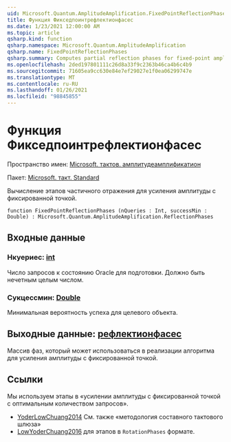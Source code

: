 ```yaml
---
uid: Microsoft.Quantum.AmplitudeAmplification.FixedPointReflectionPhases
title: Функция Фикседпоинтрефлектионфасес
ms.date: 1/23/2021 12:00:00 AM
ms.topic: article
qsharp.kind: function
qsharp.namespace: Microsoft.Quantum.AmplitudeAmplification
qsharp.name: FixedPointReflectionPhases
qsharp.summary: Computes partial reflection phases for fixed-point amplitude amplification.
ms.openlocfilehash: 2ded197801111c26d8a33f9c2363b46ca4b6c4b9
ms.sourcegitcommit: 71605ea9cc630e84e7ef29027e1f0ea06299747e
ms.translationtype: MT
ms.contentlocale: ru-RU
ms.lasthandoff: 01/26/2021
ms.locfileid: "98845855"
---
```

# <a name="fixedpointreflectionphases-function"></a>Функция Фикседпоинтрефлектионфасес

Пространство имен: [Microsoft. тактов. амплитудеамплификатион](xref:Microsoft.Quantum.AmplitudeAmplification)

Пакет: [Microsoft. такт. Standard](https://nuget.org/packages/Microsoft.Quantum.Standard)


Вычисление этапов частичного отражения для усиления амплитуды с фиксированной точкой.

```qsharp
function FixedPointReflectionPhases (nQueries : Int, successMin : Double) : Microsoft.Quantum.AmplitudeAmplification.ReflectionPhases
```


## <a name="input"></a>Входные данные

### <a name="nqueries--int"></a>Нкуериес: [int](xref:microsoft.quantum.lang-ref.int)

Число запросов к состоянию Oracle для подготовки. Должно быть нечетным целым числом.


### <a name="successmin--double"></a>Сукцессмин: [Double](xref:microsoft.quantum.lang-ref.double)

Минимальная вероятность успеха для целевого объекта.



## <a name="output--reflectionphases"></a>Выходные данные: [рефлектионфасес](xref:Microsoft.Quantum.AmplitudeAmplification.ReflectionPhases)

Массив фаз, который может использоваться в реализации алгоритма для усиления амплитуды с фиксированной точкой.

## <a name="references"></a>Ссылки

Мы используем этапы в «усилении амплитуды с фиксированной точкой с оптимальным количеством запросов».

- [YoderLowChuang2014](https://arxiv.org/abs/1409.3305) См. также «методология составного тактового шлюза»
- [LowYoderChuang2016](https://arxiv.org/abs/1603.03996) для этапов в `RotationPhases` формате.